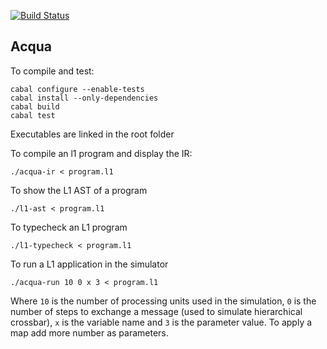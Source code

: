 [![Build Status](https://travis-ci.org/fotanus/acqua.svg?branch=master)](https://travis-ci.org/fotanus/acqua)

Acqua
-----

To compile and test:

```
cabal configure --enable-tests
cabal install --only-dependencies
cabal build
cabal test
```

Executables are linked in the root folder

To compile an l1 program and display the IR:

```
./acqua-ir < program.l1
```

To show the L1 AST of a program

```
./l1-ast < program.l1
```

To typecheck an L1 program

```
./l1-typecheck < program.l1
```

To run a L1 application in the simulator

```
./acqua-run 10 0 x 3 < program.l1
```

Where `10` is the number of processing units used in the simulation, `0` is the number of steps to exchange a message (used to simulate hierarchical crossbar), `x` is the variable name and `3` is the parameter value. To apply a map add more number as parameters.
